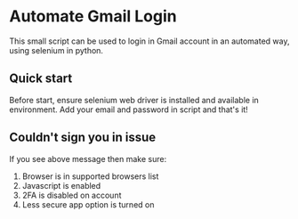 Automate Gmail Login
====================

This small script can be used to login in Gmail account in an automated way, using selenium in python.

Quick start
-----------

Before start, ensure selenium web driver is installed and available in environment. Add your email and password in script and that's it!

Couldn't sign you in issue
--------------------------

If you see above message then make sure:
  1. Browser is in supported browsers list
  2. Javascript is enabled
  3. 2FA is disabled on account
  4. Less secure app option is turned on
